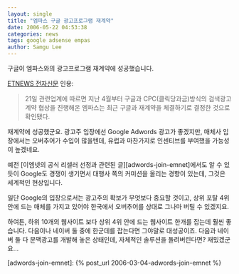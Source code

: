 ```yaml
---
layout: single
title: "엠파스 구글 광고프로그램 재계약"
date: 2006-05-22 04:53:38
categories: news
tags: google adsense empas
author: Samgu Lee
---
```


구글이 엠파스와의 광고프로그램 재계약에 성공했습니다.

[ETNEWS 전자신문](http://www.etnews.co.kr/news/detail.html?id=200605190085) 인용:

> 21일 관련업계에 따르면 지난 4월부터 구글과 CPC(클릭당과금)방식의 검색광고 계약 협상을 진행해온 엠파스는 최근 구글과 재계약을 체결하기로 결정한 것으로 확인됐다.

재계약에 성공했군요. 광고주 입장에선 Google Adwords 광고가 좋겠지만, 매체사 입장에서는 오버추어가 수입이 많을텐데, 유럽과 마찬가지로 인센티브를 부여했을 가능성이 높겠네요.

예전 [이엠넷의 공식 리셀러 선정과 관련된 글][adwords-join-emnet]에서도 알 수 있듯이 Google도 경쟁이 생기면서 대행사 쪽의 커미션을 올리는 경향이 있는데, 그것은 세계적인 현상입니다.

일단 Google의 입장으로서는 광고주의 확보가 무엇보다 중요할 것이고, 상위 포탈 4위안에 드는 매체를 가지고 있어야 한국에서 오버추어를 상대로 그나마 버틸 수 있겠지요.

하여튼, 하위 10개의 웹사이트 보다 상위 4위 안에 드는 웹사이트 한개를 잡는데 훨씬 좋습니다. 다음이나 네이버 둘 중에 한군데를 잡는다면 그야말로 대성공이죠. 다음과 네이버 둘 다 문맥광고를 개발해 놓은 상태인데, 자체적인 솔루션을 돌려버린다면? 재밌겠군요...

[adwords-join-emnet]: {% post_url 2006-03-04-adwords-join-emnet %}
